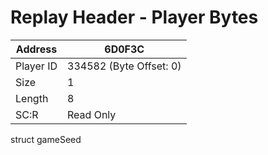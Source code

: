 #  Replay Header - Player Bytes
Address   | 6D0F3C
----------|-------------
Player ID | 334582 (Byte Offset: 0)
Size 	  | 1
Length 	  | 8
SC:R      | Read Only

struct gameSeed

